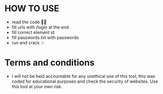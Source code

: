 # HOW TO USE
- read the code 🫵🐨
- fill urls with /login at the end
- fill correct element id
- fill passwords.txt with passwords
- run and crack 💥

# Terms and conditions
- I will not be held accountable for any unethical use of this tool, this was coded for educational purposes and check the security of websites. Use this tool at your own risk.
